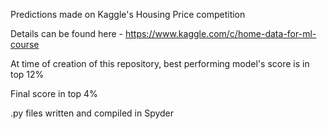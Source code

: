 Predictions made on Kaggle's Housing Price competition

Details can be found here - https://www.kaggle.com/c/home-data-for-ml-course

At time of creation of this repository, best performing model's score is in top 12% 

Final score in top 4%

.py files written and compiled in Spyder
